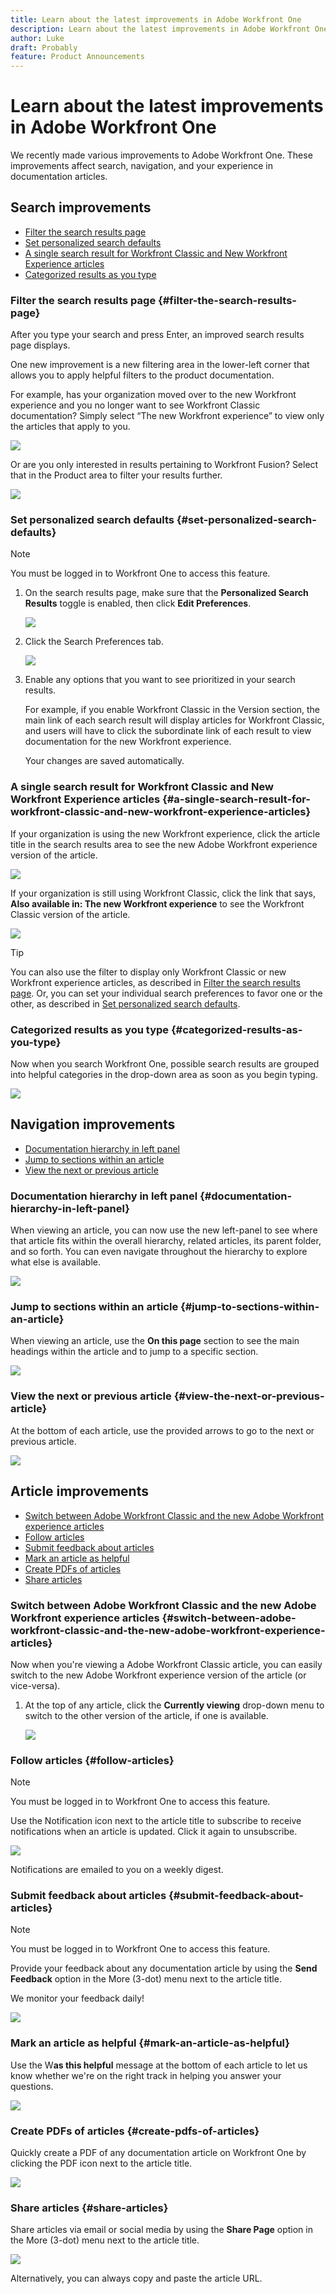 ```yaml
---
title: Learn about the latest improvements in Adobe Workfront One
description: Learn about the latest improvements in Adobe Workfront One
author: Luke
draft: Probably
feature: Product Announcements
---
```

# Learn about the latest improvements in Adobe Workfront One

<!--
<MadCap:conditionalText data-mc-conditions="QuicksilverOrClassic.Draft mode">
Beginning on July 14, 2020,
</MadCap:conditionalText>
-->

We recently made various improvements to Adobe Workfront One. These improvements affect search, navigation, and your experience in documentation articles.

## Search improvements

* [Filter the search results page](#filter-the-search-results-page) 
* [Set personalized search defaults](#set-personalized-search-defaults) 
* [A single search result for Workfront Classic and New Workfront Experience articles](#a-single-search-result-for-workfront-classic-and-new-workfront-experience-articles) 
* [Categorized results as you type](#categorized-results-as-you-type)

### Filter the search results page {#filter-the-search-results-page}

After you type your search and press Enter, an improved search results page displays.

One new improvement is a new filtering area in the lower-left corner that allows you to apply helpful filters to the product documentation.

For example, has your organization moved over to the new Workfront experience and you no longer want to see Workfront Classic documentation? Simply select “The new Workfront experience” to view only the articles that apply to you.

![](assets/searchresults-350x145.png)

Or are you only interested in results pertaining to Workfront Fusion? Select that in the Product area to filter your results further.

![](assets/searchresults2-350x140.png)

### Set personalized search defaults {#set-personalized-search-defaults}

>[!NOTE]
>
>You must be logged in to Workfront One to access this feature.

1. On the search results page, make sure that the **Personalized Search Results** toggle is enabled, then click **Edit Preferences**.

   ![](assets/editpref-350x152.png)

1. Click the Search Preferences tab.

   ![](assets/search-preferences-tab-350x224.png)

1. Enable any options that you want to see prioritized in your search results.

   For example, if you enable Workfront Classic in the Version section, the main link of each search result will display articles for Workfront Classic, and users will have to click the subordinate link of each result to view documentation for the new Workfront experience.

   Your changes are saved automatically.

### A single search result for Workfront Classic and New Workfront Experience articles {#a-single-search-result-for-workfront-classic-and-new-workfront-experience-articles}

If your organization is using the new Workfront experience, click the article title in the search results area to see the new Adobe Workfront experience version of the article.

![](assets/combined2-350x153.png)

If your organization is still using Workfront Classic, click the link that says, **Also available in: The new Workfront experience** to see the Workfront Classic version of the article.

![](assets/combined-search-350x156.png)

>[!TIP]
>
>You can also use the filter to display only Workfront Classic or new Workfront experience articles, as described in [Filter the search results page](#filter-the-search-results-page). Or, you can set your individual search preferences to favor one or the other, as described in [Set personalized search defaults](#set-personalized-search-defaults).

### Categorized results as you type {#categorized-results-as-you-type}

Now when you search Workfront One, possible search results are grouped into helpful categories in the drop-down area as soon as you begin typing.

![](assets/drop-down-350x163.png)

## Navigation improvements

* [Documentation hierarchy in left panel](#documentation-hierarchy-in-left-panel) 
* [Jump to sections within an article](#jump-to-sections-within-an-article) 
* [View the next or previous article](#view-the-next-or-previous-article)

### Documentation hierarchy in left panel {#documentation-hierarchy-in-left-panel}

When viewing an article, you can now use the new left-panel to see where that article fits within the overall hierarchy, related articles, its parent folder, and so forth. You can even navigate throughout the hierarchy to explore what else is available.

![](assets/kanban-350x245.png)

### Jump to sections within an article {#jump-to-sections-within-an-article}

When viewing an article, use the **On this page** section to see the main headings within the article and to jump to a specific section.

![](assets/onthispage-350x229.png)

### View the next or previous article {#view-the-next-or-previous-article}

At the bottom of each article, use the provided arrows to go to the next or previous article.

![](assets/nextprevious-350x49.png)

<!--
<div data-mc-conditions="QuicksilverOrClassic.Draft mode">
<h3>Breadcrumbs</h3>
<p>&nbsp;</p>
</div>
-->

## Article improvements

* [Switch between Adobe Workfront Classic and the new Adobe Workfront experience articles](#switch-between-adobe-workfront-classic-and-the-new-adobe-workfront-experience-articles) 
* [Follow articles](#follow-articles) 
* [Submit feedback about articles](#submit-feedback-about-articles) 
* [Mark an article as helpful](#mark-an-article-as-helpful) 
* [Create PDFs of articles](#create-pdfs-of-articles) 
* [Share articles](#share-articles)

### Switch between Adobe Workfront Classic and the new Adobe Workfront experience articles {#switch-between-adobe-workfront-classic-and-the-new-adobe-workfront-experience-articles}

Now when you're viewing a Adobe Workfront Classic article, you can easily switch to the new Adobe Workfront experience version of the article (or vice-versa).

1. At the top of any article, click the **Currently viewing** drop-down menu to switch to the other version of the article, if one is available.

   ![](assets/switch-version-350x179.png)

### Follow articles {#follow-articles}

>[!NOTE]
>
>You must be logged in to Workfront One to access this feature.

Use the Notification icon next to the article title to subscribe to receive notifications when an article is updated. Click it again to unsubscribe.

![](assets/notification-350x124.png)

Notifications are emailed to you on a weekly digest.

### Submit feedback about articles {#submit-feedback-about-articles}

>[!NOTE]
>
>You must be logged in to Workfront One to access this feature.

Provide your feedback about any documentation article by using the **Send Feedback** option in the More (3-dot) menu next to the article title.

We monitor your feedback daily!

![](assets/feedback-350x141.png)

### Mark an article as helpful {#mark-an-article-as-helpful}

Use the W**as this helpful** message at the bottom of each article to let us know whether we're on the right track in helping you answer your questions.

![](assets/helpful-350x168.png)

### Create PDFs of articles {#create-pdfs-of-articles}

Quickly create a PDF of any documentation article on Workfront One by clicking the PDF icon next to the article title.

![](assets/pdficon-350x127.png)

### Share articles {#share-articles}

Share articles via email or social media by using the **Share Page** option in the More (3-dot) menu next to the article title.

![](assets/share-350x96.png)

Alternatively, you can always copy and paste the article URL.
